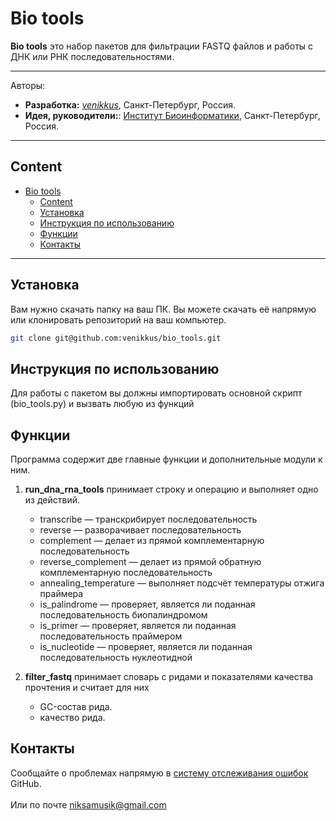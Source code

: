 # Bio tools

**Bio tools** это набор пакетов для фильтрации FASTQ файлов и работы
с ДНК или РНК последовательностями.

---
Авторы:
* **Разработка:** [*venikkus*](https://github.com/venikkus),
  Санкт-Петербург, Россия.
* **Идея, руководители:**: [Институт Биоинформатики](https://bioinf.me/), Санкт-Петербург, Россия.
---
## Content
- [Bio tools](#bio-tools)
  - [Content](#content)
  - [Установка](#установка)
  - [Инструкция по использованию](#инструкция-по-использованию)
  - [Функции](#функции)
  - [Контакты](#контакты)

---
## Установка

Вам нужно скачать папку на ваш ПК. Вы можете скачать её напрямую или
клонировать репозиторий на ваш компьютер.

```bash
git clone git@github.com:venikkus/bio_tools.git
```

## Инструкция по использованию
Для работы с пакетом вы должны импортировать основной скрипт
(bio_tools.py) и вызвать любую из функций


## Функции

Программа содержит две главные функции и дополнительные модули к ним.
1. **run_dna_rna_tools** принимает строку и операцию и выполняет одно из
   действий.
   - transcribe — транскрибирует последовательность
   - reverse — разворачивает последовательность
   - complement — делает из прямой комплементарную последовательность
   - reverse_complement — делает из прямой обратную комплементарную
     последовательность
   - annealing_temperature — выполняет подсчёт температуры отжига
     праймера
   - is_palindrome — проверяет, является ли поданная последовательность
     биопалиндромом
   - is_primer — проверяет, является ли поданная последовательность
     праймером
   - is_nucleotide — проверяет, является ли поданная последовательность
     нуклеотидной


2. **filter_fastq** принимает словарь с ридами и показателями качества
   прочтения и считает для них
   - GC-состав рида.
   - качество рида.


## Контакты
Сообщайте о проблемах напрямую в
[систему отслеживания ошибок](https://github.com/venikkus/bio_tools/issues)
GitHub.<br/>  
Или по почте [niksamusik@gmail.com](mailto:niksamusik@gmail.com)
